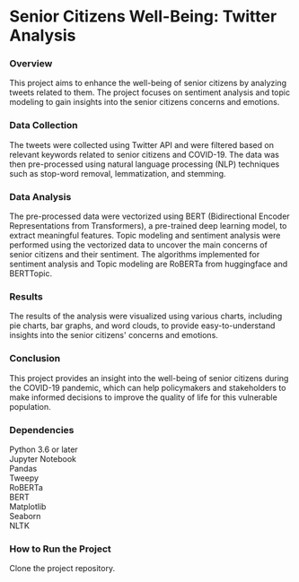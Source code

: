 <h1>Senior Citizens Well-Being: Twitter Analysis</h1>

<h3>Overview</h3>
This project aims to enhance the well-being of senior citizens by analyzing tweets related to them. The project focuses on sentiment analysis and topic modeling to gain insights into the senior citizens concerns and emotions.

<h3>Data Collection</h3>
The tweets were collected using Twitter API and were filtered based on relevant keywords related to senior citizens and COVID-19. The data was then pre-processed using natural language processing (NLP) techniques such as stop-word removal, lemmatization, and stemming.

<h3>Data Analysis</h3>
The pre-processed data were vectorized using BERT (Bidirectional Encoder Representations from Transformers), a pre-trained deep learning model, to extract meaningful features. Topic modeling and sentiment analysis were performed using the vectorized data to uncover the main concerns of senior citizens and their sentiment. The algorithms implemented for sentiment analysis and Topic modeling are RoBERTa from huggingface and BERTTopic.

<h3>Results</h3>
The results of the analysis were visualized using various charts, including pie charts, bar graphs, and word clouds, to provide easy-to-understand insights into the senior citizens' concerns and emotions.

<h3>Conclusion</h3>
This project provides an insight into the well-being of senior citizens during the COVID-19 pandemic, which can help policymakers and stakeholders to make informed decisions to improve the quality of life for this vulnerable population.

<h3>Dependencies</h3>
Python 3.6 or later <br>
Jupyter Notebook <br>
Pandas <br>
Tweepy<br>
RoBERTa <br>
BERT <br>
Matplotlib <br>
Seaborn <br>
NLTK <br>

<h3>How to Run the Project</h3>
Clone the project repository.
